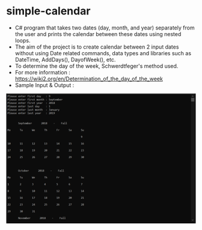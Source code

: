 # simple-calendar
- C# program that takes two dates (day, month, and year) separately from the user and prints the calendar between these dates using nested loops.
- The aim of the project is to create calendar between 2 input dates without using Date related commands, data types and libraries such as DateTime, AddDays(), DayofWeek(), etc.
- To determine the day of the week, Schwerdtfeger's method used.
- For more information : https://wiki2.org/en/Determination_of_the_day_of_the_week
- Sample Input & Output :

![sample-io](sample-input-output.PNG)

